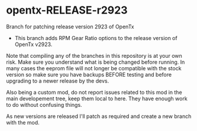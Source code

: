 opentx-RELEASE-r2923
====================

Branch for patching release version 2923 of OpenTx

- This branch adds RPM Gear Ratio options to the release version of OpenTx v2923.


Note that compiling any of the branches in this repository is at your own risk.   Make sure you understand what is being changed before running.  In many cases the eeprom file will not longer be compatible with the stock version so make sure you have backups BEFORE testing and before upgrading to a newer release by the devs.

Also being a custom mod, do not report issues related to this mod in the main developement tree, keep them local to here.  They have enough work to do without confusing things.

As new versions are released I'll patch as required and create a new branch with the mod.
